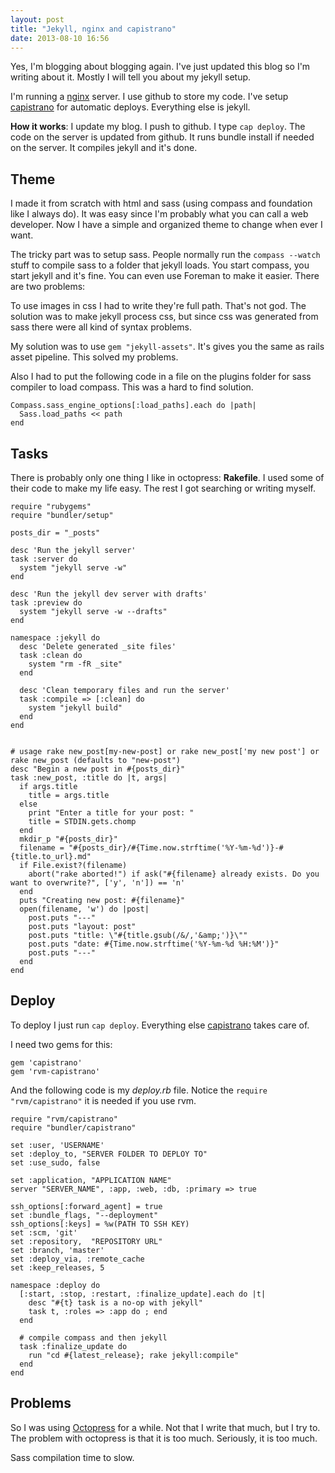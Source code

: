 ```yaml
---
layout: post
title: "Jekyll, nginx and capistrano"
date: 2013-08-10 16:56
---
```

Yes, I'm blogging about blogging again. I've just updated this blog so I'm writing about it. Mostly I will tell you about my jekyll setup.

I'm running a [nginx][nginx] server. I use github to store my code. I've setup [capistrano][capistrano] for automatic deploys. Everything else is jekyll.
<!--more-->

**How it works**: I update my blog. I push to github. I type `cap deploy`. The code on the server is updated from github. It runs bundle install if needed on the server. It compiles jekyll and it's done.

## Theme ##

I made it from scratch with html and sass (using compass and foundation like I always do). It was easy since I'm probably what you can call a web developer. Now I have a simple and organized theme to change when ever I want. 

The tricky part was to setup sass. People normally run the `compass --watch` stuff to compile sass to a folder that jekyll loads. You start compass, you start jekyll and it's fine. You can even use Foreman to make it easier. There are two problems:

To use images in css I had to write they're full path. That's not god. The solution was to make jekyll process css, but since css was generated from sass there were all kind of syntax problems.

My solution was to use `gem "jekyll-assets"`. It's gives you the same as rails asset pipeline. This solved my problems.

Also I had to put the following code in a file on the plugins folder for sass compiler to load compass. This was a hard to find solution.

    Compass.sass_engine_options[:load_paths].each do |path|
      Sass.load_paths << path
    end

## Tasks ##

There is probably only one thing I like in octopress: **Rakefile**. I used some of their code to make my life easy. The rest I got searching or writing myself.

    require "rubygems"
    require "bundler/setup"

    posts_dir = "_posts"

    desc 'Run the jekyll server'
    task :server do
      system "jekyll serve -w"
    end

    desc 'Run the jekyll dev server with drafts'
    task :preview do
      system "jekyll serve -w --drafts"
    end

    namespace :jekyll do
      desc 'Delete generated _site files'
      task :clean do
        system "rm -fR _site"
      end

      desc 'Clean temporary files and run the server'
      task :compile => [:clean] do
        system "jekyll build"
      end
    end


    # usage rake new_post[my-new-post] or rake new_post['my new post'] or rake new_post (defaults to "new-post")
    desc "Begin a new post in #{posts_dir}"
    task :new_post, :title do |t, args|
      if args.title
        title = args.title
      else
        print "Enter a title for your post: "
        title = STDIN.gets.chomp
      end
      mkdir_p "#{posts_dir}"
      filename = "#{posts_dir}/#{Time.now.strftime('%Y-%m-%d')}-#{title.to_url}.md"
      if File.exist?(filename)
        abort("rake aborted!") if ask("#{filename} already exists. Do you want to overwrite?", ['y', 'n']) == 'n'
      end
      puts "Creating new post: #{filename}"
      open(filename, 'w') do |post|
        post.puts "---"
        post.puts "layout: post"
        post.puts "title: \"#{title.gsub(/&/,'&amp;')}\""
        post.puts "date: #{Time.now.strftime('%Y-%m-%d %H:%M')}"
        post.puts "---"
      end
    end


## Deploy ##

To deploy I just run `cap deploy`. Everything else [capistrano][capistrano] takes care of.

I need two gems for this:

    gem 'capistrano'
    gem 'rvm-capistrano'

And the following code is my _deploy.rb_ file. Notice the `require "rvm/capistrano"` it is needed if you use rvm.

    require "rvm/capistrano"
    require "bundler/capistrano"

    set :user, 'USERNAME'
    set :deploy_to, "SERVER FOLDER TO DEPLOY TO"
    set :use_sudo, false

    set :application, "APPLICATION NAME"
    server "SERVER_NAME", :app, :web, :db, :primary => true

    ssh_options[:forward_agent] = true
    set :bundle_flags, "--deployment"
    ssh_options[:keys] = %w(PATH TO SSH KEY)
    set :scm, 'git'
    set :repository,  "REPOSITORY URL"
    set :branch, 'master'
    set :deploy_via, :remote_cache
    set :keep_releases, 5

    namespace :deploy do
      [:start, :stop, :restart, :finalize_update].each do |t|
        desc "#{t} task is a no-op with jekyll"
        task t, :roles => :app do ; end
      end

      # compile compass and then jekyll
      task :finalize_update do
        run "cd #{latest_release}; rake jekyll:compile"
      end
    end

## Problems ##

So I was using [Octopress][octopress] for a while. Not that I write that much, but I try to. The problem with octopress is that it is too much. Seriously, it is too much. 

Sass compilation time to slow.

[capistrano]: https://github.com/capistrano/capistrano
[nginx]: http://nginx.org/
[octopress]: http://octopress.org/
[medium]: https://medium.com/
